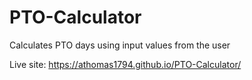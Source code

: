 # PTO-Calculator
Calculates PTO days using input values from the user


Live site: https://athomas1794.github.io/PTO-Calculator/
